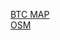 [BTC MAP](https://btcmap.org/merchant/node:OSMNODEID)  
[OSM](https://www.openstreetmap.org/node/OSMNODEID)
